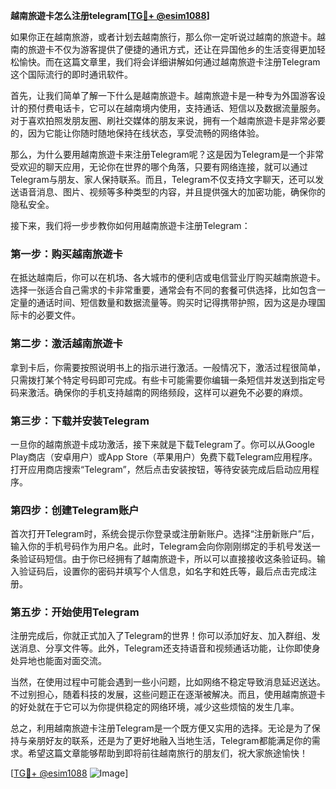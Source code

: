 **越南旅遊卡怎么注册telegram[[TG💪+ @esim1088](https://t.me/s/esim1088)]**

如果你正在越南旅游，或者计划去越南旅行，那么你一定听说过越南的旅遊卡。越南的旅遊卡不仅为游客提供了便捷的通讯方式，还让在异国他乡的生活变得更加轻松愉快。而在这篇文章里，我们将会详细讲解如何通过越南旅遊卡注册Telegram这个国际流行的即时通讯软件。

首先，让我们简单了解一下什么是越南旅遊卡。越南旅遊卡是一种专为外国游客设计的预付费电话卡，它可以在越南境内使用，支持通话、短信以及数据流量服务。对于喜欢拍照发朋友圈、刷社交媒体的朋友来说，拥有一个越南旅遊卡是非常必要的，因为它能让你随时随地保持在线状态，享受流畅的网络体验。

那么，为什么要用越南旅遊卡来注册Telegram呢？这是因为Telegram是一个非常受欢迎的聊天应用，无论你在世界的哪个角落，只要有网络连接，就可以通过Telegram与朋友、家人保持联系。而且，Telegram不仅支持文字聊天，还可以发送语音消息、图片、视频等多种类型的内容，并且提供强大的加密功能，确保你的隐私安全。

接下来，我们将一步步教你如何用越南旅遊卡注册Telegram：

### 第一步：购买越南旅遊卡

在抵达越南后，你可以在机场、各大城市的便利店或电信营业厅购买越南旅遊卡。选择一张适合自己需求的卡非常重要，通常会有不同的套餐可供选择，比如包含一定量的通话时间、短信数量和数据流量等。购买时记得携带护照，因为这是办理国际卡的必要文件。

### 第二步：激活越南旅遊卡

拿到卡后，你需要按照说明书上的指示进行激活。一般情况下，激活过程很简单，只需拨打某个特定号码即可完成。有些卡可能需要你编辑一条短信并发送到指定号码来激活。确保你的手机支持越南的网络频段，这样可以避免不必要的麻烦。

### 第三步：下载并安装Telegram

一旦你的越南旅遊卡成功激活，接下来就是下载Telegram了。你可以从Google Play商店（安卓用户）或App Store（苹果用户）免费下载Telegram应用程序。打开应用商店搜索“Telegram”，然后点击安装按钮，等待安装完成后启动应用程序。

### 第四步：创建Telegram账户

首次打开Telegram时，系统会提示你登录或注册新账户。选择“注册新账户”后，输入你的手机号码作为用户名。此时，Telegram会向你刚刚绑定的手机号发送一条验证码短信。由于你已经拥有了越南旅遊卡，所以可以直接接收这条验证码。输入验证码后，设置你的密码并填写个人信息，如名字和姓氏等，最后点击完成注册。

### 第五步：开始使用Telegram

注册完成后，你就正式加入了Telegram的世界！你可以添加好友、加入群组、发送消息、分享文件等。此外，Telegram还支持语音和视频通话功能，让你即使身处异地也能面对面交流。

当然，在使用过程中可能会遇到一些小问题，比如网络不稳定导致消息延迟送达。不过别担心，随着科技的发展，这些问题正在逐渐被解决。而且，使用越南旅遊卡的好处就在于它可以为你提供稳定的网络环境，减少这些烦恼的发生几率。

总之，利用越南旅遊卡注册Telegram是一个既方便又实用的选择。无论是为了保持与亲朋好友的联系，还是为了更好地融入当地生活，Telegram都能满足你的需求。希望这篇文章能够帮助到即将前往越南旅行的朋友们，祝大家旅途愉快！

[[TG💪+ @esim1088](https://t.me/s/esim1088) ![Image](https://i.postimg.cc/4NQfJmqS/Snipaste-2025-05-13-00-14-12.png)]